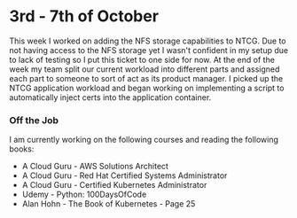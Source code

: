 # 3rd - 7th of October

This week I worked on adding the NFS storage capabilities to NTCG. Due to not having access to the NFS storage yet I wasn't confident in my setup due to lack of testing so I put this ticket to one side for now. At the end of the week my team split our current workload into different parts and assigned each part to someone to sort of act as its product manager. I picked up the NTCG application workload and began working on implementing a script to automatically inject certs into the application container.

### Off the Job

I am currently working on the following courses and reading the following books:

- A Cloud Guru - AWS Solutions Architect
- A Cloud Guru - Red Hat Certified Systems Administrator
- A Cloud Guru - Certified Kubernetes Administrator
- Udemy        - Python: 100DaysOfCode
- Alan Hohn    - The Book of Kubernetes - Page 25
